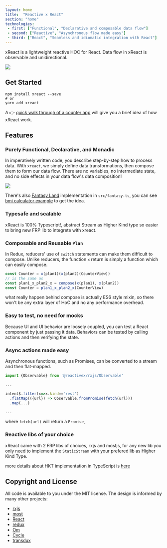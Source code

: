 ```yaml
---
layout: home
title:  "Reactive x React"
section: "home"
technologies:
 - first: ["Functional", "Declarative and composable data flow"]
 - second: ["Reactive", "Asynchronous flow made easy"]
 - third: ["React", "Seamless and idiomatic integration with React"]
---
```


xReact is a lightweight reactive HOC for React. Data flow in xReact is observable and unidirectional.

![](https://www.evernote.com/l/ABdv2Ks5f7dNQKxyoz7Q1eB9Xm9vy3U11ZMB/image.png)

## Get Started
```
npm install xreact --save
# or
yarn add xreact
```

A 👉 [quick walk through of a counter app](Get-Started.html) will give you a brief idea of how xReact work.

## Features

### Purely Functional, Declarative, and Monadic
In imperatively written code, you describe step-by-step how to process data.  With `xreact`, we simply define data transformations, then compose them to form our data flow. There are no variables, no intermediate state, and no side effects in your data flow's data composition!

![](https://github.com/fantasyland/fantasy-land/raw/master/logo.png)

There's also [Fantasy Land](https://github.com/fantasyland/fantasy-land) implementation in `src/fantasy.ts`, you can see [bmi calculator example](https://github.com/reactive-react/xreact/blob/master/examples/bmi-calc/app.tsx) to get the idea.

### Typesafe and scalable
xReact is 100% Typescript!, abstract Stream as Higher Kind type so easier to bring new FRP lib to integrete with xreact.

### Composable and Reusable `Plan`
In Redux, reducers' use of `switch` statements can make them difficult to compose. Unlike reducers, the function `x` return is simply a function which can easily compose.


```js
const Counter = x(plan1)(x(plan2)(CounterView))
// is the same as
const plan1_x_plan2_x = compose(x(plan1), x(plan2))
const Counter = plan1_x_plan2_x(CounterView)
```

what really happen behind compose is actually ES6 style mixin, so there won't be any extra layer of HoC and no any performance overhead.

### Easy to test, no need for mocks
Because UI and UI behavior are loosely coupled, you can test a React component by just passing it data. Behaviors can be tested by calling actions and then verifying the state.

### Async actions made easy
Asynchronous functions, such as Promises, can be converted to a stream and then flat-mapped.

```js
import {Observable} from '@reactivex/rxjs/Observable'

...

intent$.filter(x=>x.kind=='rest')
  .flatMap(({url}) => Observable.fromPromise(fetch(url)))
  .map(...)

...
```

where `fetch(url)` will return a `Promise`,

### Reactive libs of your choice
xReact came with 2 FRP libs of choices, rxjs and mostjs, for any new lib you only need to implement the `StaticStream` with your prefered lib as Higher Kind Type.

more details about HKT implementation in TypeScript is [here](https://github.com/gcanti/fp-ts)

## Copyright and License
All code is available to you under the MIT license. The design is informed by many other projects:
- [rxjs](https://github.com/ReactiveX/rxjs)
- [most](https://github.com/cujojs/most)
- [React](http://facebook.github.io/react/)
- [redux](https://github.com/rackt/redux)
- [Om](https://github.com/omcljs/om)
- [Cycle](http://cycle.js.org/)
- [transdux](https://github.com/jcouyang/transdux)
